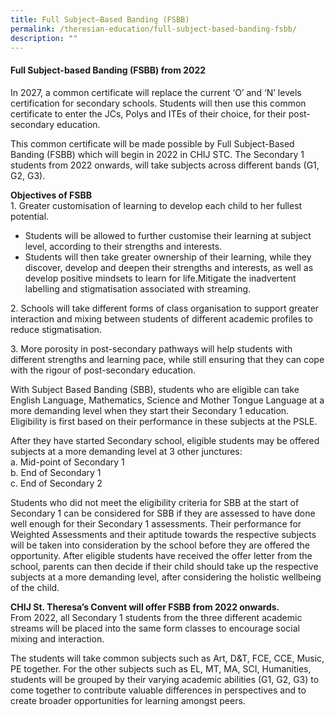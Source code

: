 ```yaml
---
title: Full Subject–Based Banding (FSBB)
permalink: /theresian-education/full-subject-based-banding-fsbb/
description: ""
---
```

<h4><strong>Full Subject-based Banding (FSBB) from 2022</strong></h4>
<p>In 2027, a common certificate will replace the current &lsquo;O&rsquo; and &lsquo;N&rsquo; levels certification for secondary schools. Students will then use this common certificate to enter the JCs, Polys and ITEs of their choice, for their post-secondary education.</p>
<p>This common certificate will be made possible by Full Subject-Based Banding (FSBB) which will begin in 2022 in CHIJ STC. The Secondary 1 students from 2022 onwards, will take subjects across different bands (G1, G2, G3).</p>
<p><strong>Objectives of FSBB<br /></strong>1. Greater customisation of learning to develop each child to her fullest potential.</p>
<ul>
<li>Students will be allowed to further customise their learning at subject level, according to their strengths and interests.</li>
<li>Students will then take greater ownership of their learning, while they discover, develop and deepen their strengths and interests, as well as develop positive mindsets to learn for life.Mitigate the inadvertent labelling and stigmatisation associated with streaming.</li>
</ul>
<p>2. Schools will take different forms of class organisation to support greater interaction and mixing between students of different academic profiles to reduce stigmatisation.</p>
<p>3. More porosity in post-secondary pathways will help students with different strengths and learning pace, while still ensuring that they can cope with the rigour of post-secondary education.</p>
<p>With Subject Based Banding (SBB), students who are eligible can take English Language, Mathematics, Science and Mother Tongue Language at a more demanding level when they start their Secondary 1 education. Eligibility is first based on their performance in these subjects at the PSLE.</p>
<p>After they have started Secondary school, eligible students may be offered subjects at a more demanding level at 3 other junctures:<br />a. Mid-point of Secondary 1<br />b. End of Secondary 1<br />c. End of Secondary 2&nbsp;</p>
<p>Students who did not meet the eligibility criteria for SBB at the start of Secondary 1 can be considered for SBB if they are assessed to have done well enough for their Secondary 1 assessments. Their performance for Weighted Assessments and their aptitude towards the respective subjects will be taken into consideration by the school before they are offered the opportunity. After eligible students have received the offer letter from the school, parents can then decide if their child should take up the respective subjects at a more demanding level, after considering the holistic wellbeing of the child.</p>
<p><strong>CHIJ St. Theresa&rsquo;s Convent will offer FSBB from 2022 onwards.<br /></strong>From 2022, all Secondary 1 students from the three different academic streams will be placed into the same form classes to encourage social mixing and interaction.</p>
<p>The students will take common subjects such as Art, D&amp;T, FCE, CCE, Music, PE together. For the other subjects such as EL, MT, MA, SCI, Humanities, students will be grouped by their varying academic abilities (G1, G2, G3) to come together to contribute valuable differences in perspectives and to create broader opportunities for learning amongst peers.</p>